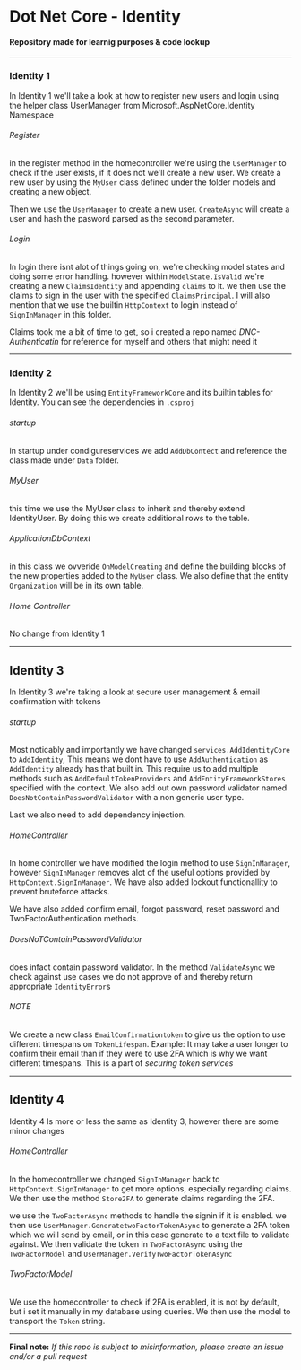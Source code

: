 # Dot Net Core - Identity
#### Repository made for learnig purposes & code lookup
___
### Identity 1
In Identity 1 we'll take a look at how to register new users and login using the helper class UserManager from Microsoft.AspNetCore.Identity Namespace
###### Register
in the register method in the homecontroller we're using the `UserManager` to check if the user exists, if it does not we'll create a new user. We create a new user by using the `MyUser` class defined under the folder models and creating a new object.

Then we use the `UserManager` to create a new user. `CreateAsync` will create a user and hash the pasword parsed as the second parameter.

###### Login
In login there isnt alot of things going on, we're checking model states and doing some error handling. however within `ModelState.IsValid` we're creating a new `ClaimsIdentity` and appending `claims` to it. we then use the claims to sign in the user with the specified `ClaimsPrincipal`. I will also mention that we use the builtin `HttpContext` to login instead of `SignInManager` in this folder.

Claims took me a bit of time to get, so i created a repo named *DNC-Authenticatin* for reference for myself and others that might need it
___

### Identity 2

In Identity 2 we'll be using `EntityFrameworkCore` and its builtin tables for Identity. You can see the dependencies in `.csproj`

###### startup

in startup under condigureservices we add `AddDbContect` and reference the class made under `Data` folder.
###### MyUser

this time we use the MyUser class to inherit and thereby extend IdentityUser. By doing this we create additional rows to the table.

###### ApplicationDbContext

in this class we ovveride `OnModelCreating` and define the building blocks of the new properties added to the `MyUser` class.
We also define that the entity `Organization` will be in its own table.

###### Home Controller

No change from Identity 1
___
## Identity 3

In Identity 3 we're taking a look at secure user management & email confirmation with tokens

###### startup

Most noticably and importantly we have changed `services.AddIdentityCore` to `AddIdentity`, This means we dont have to use `AddAuthentication` as `AddIdentity` already has that built in. This require us to add multiple methods such as `AddDefaultTokenProviders` and `AddEntityFrameworkStores` specified with the context. We also add out own password validator named `DoesNotContainPasswordValidator` with a non generic user type.

Last we also need to add dependency injection.

###### HomeController

In home controller we have modified the login method to use `SignInManager`, however `SignInManager` removes alot of the useful options provided by `HttpContext.SignInManager`. We have also added lockout functionallity to prevent bruteforce attacks.

We have also added confirm email, forgot password, reset password and TwoFactorAuthentication methods.


###### DoesNoTContainPasswordValidator

does infact contain password validator. In the method `ValidateAsync` we check against use cases we do not approve of and thereby return appropriate `IdentityError`s 

###### NOTE

We create a new class `EmailConfirmationtoken` to give us the option to use different timespans on `TokenLifespan`. Example: It may take a user longer to confirm their email than if they were to use 2FA which is why we want different timespans. This is a part of *securing token services*

___

## Identity 4

Identity 4 Is more or less the same as Identity 3, however there are some minor changes

###### HomeController

In the homecontroller we changed `SignInManager` back to `HttpContext.SignInManager` to get more options, especially regarding claims.
We then use the method `Store2FA` to generate claims regarding the 2FA.

we use the `TwoFactorAsync` methods to handle the signin if it is enabled.
we then use `UserManager.GeneratetwoFactorTokenAsync` to generate a 2FA token which we will send by email, or in this case generate to a text file to validate against. We then validate the token in `TwoFactorAsync` using the `TwoFactorModel` and `UserManager.VerifyTwoFactorTokenAsync`


###### TwoFactorModel

We use the homecontroller to check if 2FA is enabled, it is not by default, but i set it manually in my database using queries.
We then use the model to transport the `Token` string.


___

**Final note:** *If this repo is subject to misinformation, please create an issue and/or a pull request*





